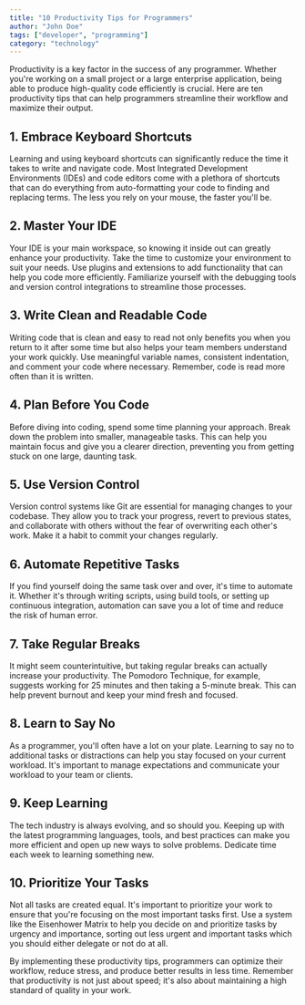 ```yaml
---
title: "10 Productivity Tips for Programmers"
author: "John Doe"
tags: ["developer", "programming"]
category: "technology"
---
```


Productivity is a key factor in the success of any programmer. Whether you're working on a small project or a large enterprise application, being able to produce high-quality code efficiently is crucial. Here are ten productivity tips that can help programmers streamline their workflow and maximize their output.

## 1. Embrace Keyboard Shortcuts

Learning and using keyboard shortcuts can significantly reduce the time it takes to write and navigate code. Most Integrated Development Environments (IDEs) and code editors come with a plethora of shortcuts that can do everything from auto-formatting your code to finding and replacing terms. The less you rely on your mouse, the faster you'll be.

## 2. Master Your IDE

Your IDE is your main workspace, so knowing it inside out can greatly enhance your productivity. Take the time to customize your environment to suit your needs. Use plugins and extensions to add functionality that can help you code more efficiently. Familiarize yourself with the debugging tools and version control integrations to streamline those processes.

## 3. Write Clean and Readable Code

Writing code that is clean and easy to read not only benefits you when you return to it after some time but also helps your team members understand your work quickly. Use meaningful variable names, consistent indentation, and comment your code where necessary. Remember, code is read more often than it is written.

## 4. Plan Before You Code

Before diving into coding, spend some time planning your approach. Break down the problem into smaller, manageable tasks. This can help you maintain focus and give you a clearer direction, preventing you from getting stuck on one large, daunting task.

## 5. Use Version Control

Version control systems like Git are essential for managing changes to your codebase. They allow you to track your progress, revert to previous states, and collaborate with others without the fear of overwriting each other's work. Make it a habit to commit your changes regularly.

## 6. Automate Repetitive Tasks

If you find yourself doing the same task over and over, it's time to automate it. Whether it's through writing scripts, using build tools, or setting up continuous integration, automation can save you a lot of time and reduce the risk of human error.

## 7. Take Regular Breaks

It might seem counterintuitive, but taking regular breaks can actually increase your productivity. The Pomodoro Technique, for example, suggests working for 25 minutes and then taking a 5-minute break. This can help prevent burnout and keep your mind fresh and focused.

## 8. Learn to Say No

As a programmer, you'll often have a lot on your plate. Learning to say no to additional tasks or distractions can help you stay focused on your current workload. It's important to manage expectations and communicate your workload to your team or clients.

## 9. Keep Learning

The tech industry is always evolving, and so should you. Keeping up with the latest programming languages, tools, and best practices can make you more efficient and open up new ways to solve problems. Dedicate time each week to learning something new.

## 10. Prioritize Your Tasks

Not all tasks are created equal. It's important to prioritize your work to ensure that you're focusing on the most important tasks first. Use a system like the Eisenhower Matrix to help you decide on and prioritize tasks by urgency and importance, sorting out less urgent and important tasks which you should either delegate or not do at all.

By implementing these productivity tips, programmers can optimize their workflow, reduce stress, and produce better results in less time. Remember that productivity is not just about speed; it's also about maintaining a high standard of quality in your work.
